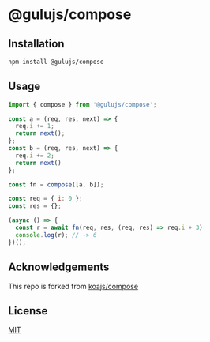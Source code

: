 # @gulujs/compose

## Installation

```sh
npm install @gulujs/compose
```

## Usage

```js
import { compose } from '@gulujs/compose';

const a = (req, res, next) => {
  req.i += 1;
  return next();
};
const b = (req, res, next) => {
  req.i += 2;
  return next()
};

const fn = compose([a, b]);

const req = { i: 0 };
const res = {};

(async () => {
  const r = await fn(req, res, (req, res) => req.i + 3)
  console.log(r); // -> 6
})();
```

## Acknowledgements

This repo is forked from [koajs/compose](https://github.com/koajs/compose)

## License

[MIT](LICENSE)
